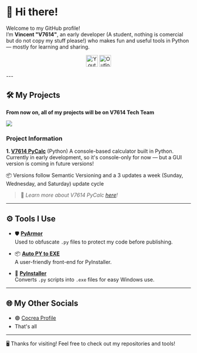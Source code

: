# 👋 Hi there!

Welcome to my GitHub profile!  
I’m **Vincent "V7614"**, an early developer (A student, nothing is comercial but do not copy my stuff please!) who makes fun and useful tools in Python — mostly for learning and sharing.
<p align="center">
  <a href="https://www.youtube.com/@V7614TechYT"><img width="32px" alt="Youtube" title="Youtube" src="https://i.imgur.com/qiXu7b2.png"/></a>
  <a href="mailto:message.v7614@outlook.com"><img width="32px" alt="Outlook" title="Contact Me via E-mail" src="https://mailmeteor.com/logos/assets/PNG/Microsoft_Office_Outlook_Logo_256px.png"/></a>
</p>
---

## 🛠️ My Projects

**From now on, all of my projects will be on V7614 Tech Team**

<p align="left">
  <a href="https://github.com/V7614-Tech/V7614-PyCalc">
    <img align="center" src="https://github-readme-stats.vercel.app/api/pin/?username=V7614-Tech-Team&repo=V7614-PyCalc&theme=transparent&hide_border=true" />
  </a>
</p>

### Project Information

**1. [V7614 PyCalc](https://github.com/V7614-Tech-Team/V7614-PyCalc)** (Python)
A console-based calculator built in Python.  
Currently in early development, so it's console-only for now — but a GUI version is coming in future versions!

📦 Versions follow Semantic Versioning and a 3 updates a week (Sunday, Wednesday, and Saturday) update cycle

> 🧠 *Learn more about V7614 PyCalc [here](https://github.com/V7614/V7614-PyCalc)!*

---

## ⚙️ Tools I Use

- 🛡️ [**PyArmor**](https://pyarmor.dashingsoft.com/)  
  Used to obfuscate `.py` files to protect my code before publishing.

- 📦 [**Auto PY to EXE**](https://pypi.org/project/auto-py-to-exe/)  
  A user-friendly front-end for PyInstaller.

- 🧰 [**PyInstaller**](https://pypi.org/project/pyinstaller/)  
  Converts `.py` scripts into `.exe` files for easy Windows use.

---

## 🌐 My Other Socials
  
- 🟣 [Cocrea Profile](https://cocrea.world/@v7614)
- That's all

---

🖥️ Thanks for visiting! Feel free to check out my repositories and tools!
